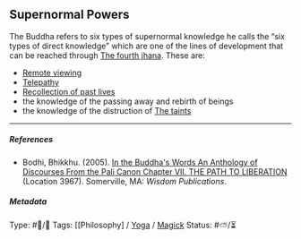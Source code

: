 ## Supernormal Powers

The Buddha refers to six types of supernormal knowledge he calls the “six types of direct knowledge” which are one of the lines of development that can be reached through [The fourth jhana](The%20fourth%20jhana.md). These are:

* [Remote viewing]()
* [Telepathy]()
* [Recollection of past lives]()
* the knowledge of the passing away and rebirth of beings
* the knowledge of the distruction of [The taints](The%20taints.md)

---

##### References

* Bodhi, Bhikkhu. (2005). [In the Buddha's Words An Anthology of Discourses From the Pali Canon Chapter VII. THE PATH TO LIBERATION](In%20the%20Buddha's%20Words%20An%20Anthology%20of%20Discourses%20From%20the%20Pali%20Canon%20Chapter%20VII.%20THE%20PATH%20TO%20LIBERATION.md) (Location 3967). Somerville, MA: *Wisdom Publications*.

##### Metadata

Type: #🔵/🔵 
Tags: \[\[Philosophy\] / [Yoga](Yoga.md) / [Magick]()
Status: #⛅️/⏳ 
